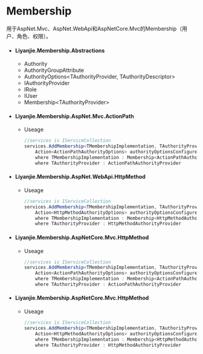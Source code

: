 # Membership

用于AspNet.Mvc、AspNet.WebApi和AspNetCore.Mvc的Membership（用户、角色、权限）。

- #### Liyanjie.Membership.Abstractions
  - Authority
  - AuthorityGroupAttribute
  - AuthorityOptions&lt;TAuthorityProvider, TAuthorityDescriptor&gt;
  - IAuthorityProvider
  - IRole
  - IUser
  - Membership&lt;TAuthorityProvider&gt;

- #### Liyanjie.Membership.AspNet.Mvc.ActionPath
  - Useage
    ```csharp
    //services is IServiceCollection
    services.AddMembership<TMembershipImplementation, TAuthorityProvider>(
        Action<ActionPathAuthorityOptions> authorityOptionsConfigure = null)
        where TMembershipImplementation : Membership<ActionPathAuthorityProvider>
        where TAuthorityProvider : ActionPathAuthorityProvider
    ```
- #### Liyanjie.Membership.AspNet.WebApi.HttpMethod
  - Useage
    ```csharp
    //services is IServiceCollection
    services.AddMembership<TMembershipImplementation, TAuthorityProvider>(
        Action<HttpMethodAuthorityOptions> authorityOptionsConfigure = null)
        where TMembershipImplementation : Membership<HttpMethodAuthorityProvider>
        where TAuthorityProvider : HttpMethodAuthorityProvider
    ```
- #### Liyanjie.Membership.AspNetCore.Mvc.HttpMethod
  - Useage
    ```csharp
    //services is IServiceCollection
    services.AddMembership<TMembershipImplementation, TAuthorityProvider>(
        Action<ActionPathAuthorityOptions> authorityOptionsConfigure = null)
        where TMembershipImplementation : Membership<ActionPathAuthorityProvider>
        where TAuthorityProvider : ActionPathAuthorityProvider
    ```
- #### Liyanjie.Membership.AspNetCore.Mvc.HttpMethod
  - Useage
    ```csharp
    //services is IServiceCollection
    services.AddMembership<TMembershipImplementation, TAuthorityProvider>(
        Action<HttpMethodAuthorityOptions> authorityOptionsConfigure = null)
        where TMembershipImplementation : Membership<HttpMethodAuthorityProvider>
        where TAuthorityProvider : HttpMethodAuthorityProvider
    ```
